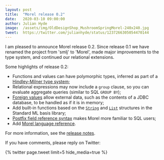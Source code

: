 ```yaml
---
layout: post
title:  "Morel release 0.2"
date:   2020-03-10 09:00:00
author: Julian Hyde
image:  /assets/img/OldDesignShop_MushroomSpringMorel-240x240.jpg
tweet:  https://twitter.com/julianhyde/status/1237266305054470144
---
```


I am pleased to announce Morel release 0.2. Since release 0.1 we have
renamed the project from 'smlj' to 'Morel', made major improvements to
the type system, and continued our relational extensions.

Some highlights of release 0.2:
* Functions and values can have polymorphic types, inferred as part of a
  [Hindley-Milner type system](https://en.wikipedia.org/wiki/Hindley%E2%80%93Milner_type_system);
* Relational expressions may now include a `group` clause, so you can
  evaluate aggregate queries (similar to SQL `GROUP BY`);
* [Foreign values](https://github.com/julianhyde/morel/issues/5) allow external
  data, such as the contents of a JDBC database, to be handled as if it is in
  memory;
* Add built-in functions based on the
  [`String`](http://sml-family.org/Basis/string.html) and
  [`List`](http://sml-family.org/Basis/list.html) structures
  in the Standard ML basis library;
* [Postfix field reference syntax](https://github.com/julianhyde/morel/issues/9)
  makes Morel more familiar to SQL users;
* Add [Morel language reference](docs/reference.md).

For more information, see the
[release notes](https://github.com/julianhyde/morel/blob/master/HISTORY.md#02--2020-03-10).

If you have comments, please reply on Twitter:

<div data_dnt="true">
{% twitter page.tweet limit=5 hide_media=true %}
</div>
